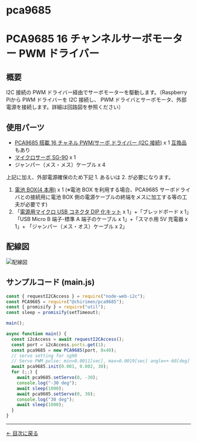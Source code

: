 # pca9685


# PCA9685 16 チャンネルサーボモーター PWM ドライバー

## 概要

I2C 接続の PWM ドライバー経由でサーボモーターを駆動します。（Raspberry Piから PWM ドライバーを I2C 接続し、 PWM ドライバとサーボモータ、外部電源を接続します。詳細は回路図を参照ください）

## 使用パーツ

- [PCA9685 搭載 16 チャネル PWM/サーボ ドライバー (I2C 接続)](https://www.switch-science.com/catalog/961/) x 1 [互換品](https://www.amazon.co.jp/s/?field-keywords=PCA9685)もあり
- [マイクロサーボ SG-90](http://akizukidenshi.com/catalog/g/gM-08761/) x 1
- ジャンパー（メス・メス）ケーブル x 4

上記に加え、外部電源確保のため下記 1. あるいは 2. が必要になります。

1. [電池 BOX(4 本用)](http://akizukidenshi.com/catalog/g/gP-03087/) x 1 (※電池 BOX を利用する場合、PCA9685 サーボドライバとの接続用に電池 BOX 側の電源ケーブルの終端をメスに加工する等の工夫が必要です)
2. 「[電源用マイクロ USB コネクタ DIP 化キット](http://akizukidenshi.com/catalog/g/gK-10972/) x 1」+「ブレッドボード x 1」「USB Micro B 端子-標準 A 端子のケーブル x 1」+「スマホ用 5V 充電器 x 1」+ 「ジャンパー（メス・オス）ケーブル x 2」



## 配線図

![配線図](../node-examples/pca9685/schematic.png "schematic")

## サンプルコード (main.js)

```javascript
const { requestI2CAccess } = require("node-web-i2c");
const PCA9685 = require("@chirimen/pca9685");
const { promisify } = require("util");
const sleep = promisify(setTimeout);

main();

async function main() {
  const i2cAccess = await requestI2CAccess();
  const port = i2cAccess.ports.get(1);
  const pca9685 = new PCA9685(port, 0x40);
  // servo setting for sg90
  // Servo PWM pulse: min=0.0011[sec], max=0.0019[sec] angle=+-60[deg]
  await pca9685.init(0.001, 0.002, 30);
  for (;;) {
    await pca9685.setServo(0, -30);
    console.log("-30 deg");
    await sleep(1000);
    await pca9685.setServo(0, 30);
    console.log("30 deg");
    await sleep(1000);
  }
}
```


---
[← 目次に戻る](./index.md)
